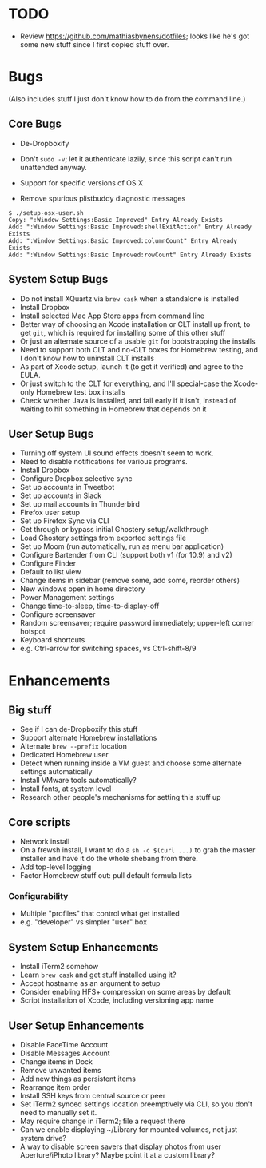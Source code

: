 # TODO

- Review https://github.com/mathiasbynens/dotfiles; looks like he's got some new stuff since I first copied stuff over.

#  Bugs  #

(Also includes stuff I just don't know how to do from the command line.)

##  Core Bugs  ##

- De-Dropboxify
- Don't `sudo -v`; let it authenticate lazily, since this script can't run unattended anyway.
- Support for specific versions of OS X

- Remove spurious plistbuddy diagnostic messages
```
$ ./setup-osx-user.sh
Copy: ":Window Settings:Basic Improved" Entry Already Exists
Add: ":Window Settings:Basic Improved:shellExitAction" Entry Already Exists
Add: ":Window Settings:Basic Improved:columnCount" Entry Already Exists
Add: ":Window Settings:Basic Improved:rowCount" Entry Already Exists
```

##  System Setup Bugs  ##

- Do not install XQuartz via `brew cask` when a standalone is installed
- Install Dropbox
- Install selected Mac App Store apps from command line
- Better way of choosing an Xcode installation or CLT install up front, to get `git`, which is required for installing some of this other stuff
 - Or just an alternate source of a usable `git` for bootstrapping the installs
 - Need to support both CLT and no-CLT boxes for Homebrew testing, and I don't know how to uninstall CLT installs
- As part of Xcode setup, launch it (to get it verified) and agree to the EULA.
 - Or just switch to the CLT for everything, and I'll special-case the Xcode-only Homebrew test box installs
- Check whether Java is installed, and fail early if it isn't, instead of waiting to hit something in Homebrew that depends on it

##  User Setup Bugs  ##

- Turning off system UI sound effects doesn't seem to work.
- Need to disable notifications for various programs.
- Install Dropbox
- Configure Dropbox selective sync
- Set up accounts in Tweetbot
- Set up accounts in Slack
- Set up mail accounts in Thunderbird
- Firefox user setup
 - Set up Firefox Sync via CLI
 - Get through or bypass initial Ghostery setup/walkthrough
 - Load Ghostery settings from exported settings file
- Set up Moom (run automatically, run as menu bar application)
- Configure Bartender from CLI (support both v1 (for 10.9) and v2)
- Configure Finder
 - Default to list view
 - Change items in sidebar (remove some, add some, reorder others)
 - New windows open in home directory
- Power Management settings
 - Change time-to-sleep, time-to-display-off
- Configure screensaver
 - Random screensaver; require password immediately; upper-left corner hotspot
- Keyboard shortcuts
 - e.g. Ctrl-arrow for switching spaces, vs Ctrl-shift-8/9

#  Enhancements   #

##  Big stuff  ##

- See if I can de-Dropboxify this stuff
- Support alternate Homebrew installations
 - Alternate `brew --prefix` location
 - Dedicated Homebrew user
- Detect when running inside a VM guest and choose some alternate settings automatically
 - Install VMware tools automatically?
- Install fonts, at system level
- Research other people's mechanisms for setting this stuff up

##  Core scripts   ##

- Network install
 - On a frewsh install, I want to do a `sh -c $(curl ...)` to grab the master installer and have it do the whole shebang from there.
- Add top-level logging
- Factor Homebrew stuff out: pull default formula lists

###  Configurability   ###

- Multiple "profiles" that control what get installed
 - e.g. "developer" vs simpler "user" box

##  System Setup Enhancements ##

- Install iTerm2 somehow
- Learn `brew cask` and get stuff installed using it?
- Accept hostname as an argument to setup
- Consider enabling HFS+ compression on some areas by default
- Script installation of Xcode, including versioning app name

##  User Setup Enhancements   ##

- Disable FaceTime Account
- Disable Messages Account
- Change items in Dock
 - Remove unwanted items
 - Add new things as persistent items
 - Rearrange item order
- Install SSH keys from central source or peer
- Set iTerm2 synced settings location preemptively via CLI, so you don't need to manually set it.
 - May require change in iTerm2; file a request there
- Can we enable displaying ~/Library for mounted volumes, not just system drive?
- A way to disable screen savers that display photos from user Aperture/iPhoto library? Maybe point it at a custom library?

